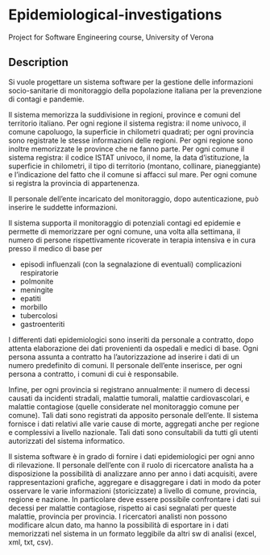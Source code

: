 # Epidemiological-investigations
Project for Software Engineering course, University of Verona

## Description

Si vuole progettare un sistema software per la gestione delle informazioni socio-sanitarie di monitoraggio della popolazione italiana per la prevenzione di contagi e pandemie.

Il sistema memorizza la suddivisione in regioni, province e comuni del territorio italiano. Per ogni regione il sistema registra: il nome univoco, il comune capoluogo, la superficie in chilometri quadrati; per ogni provincia sono registrate le stesse informazioni delle regioni. Per ogni regione sono inoltre memorizzate le province che ne fanno parte. Per ogni comune il sistema registra: il codice ISTAT univoco, il nome, la data d’istituzione, la superficie in chilometri, il tipo di territorio (montano, collinare, pianeggiante) e l’indicazione del fatto che il comune si affacci sul mare. Per ogni comune si registra la provincia di appartenenza.

Il personale dell’ente incaricato del monitoraggio, dopo autenticazione, può inserire le suddette informazioni.

Il sistema supporta il monitoraggio di potenziali contagi ed epidemie e permette di memorizzare per ogni comune, una volta alla settimana, il numero di persone rispettivamente ricoverate in terapia intensiva e in cura presso il medico di base per

- episodi influenzali (con la segnalazione di eventuali) complicazioni respiratorie
- polmonite
- meningite
- epatiti
- morbillo
- tubercolosi
- gastroenteriti

I differenti dati epidemiologici sono inseriti da personale a contratto, dopo attenta elaborazione dei dati provenienti da ospedali e medici di base. Ogni persona assunta a contratto ha l’autorizzazione ad inserire i dati di un numero predefinito di comuni. Il personale dell’ente inserisce, per ogni persona a contratto, i comuni di cui è responsabile.

Infine, per ogni provincia si registrano annualmente: il numero di decessi causati da incidenti stradali, malattie tumorali, malattie cardiovascolari, e malattie contagiose (quelle considerate nel monitoraggio comune per comune). Tali dati sono registrati da apposito personale dell’ente. Il sistema fornisce i dati relativi alle varie cause di morte, aggregati anche per regione e complessivi a livello nazionale. Tali dati sono consultabili da tutti gli utenti autorizzati del sistema informatico.

Il sistema software è in grado di fornire i dati epidemiologici per ogni anno di rilevazione. Il personale dell’ente con il ruolo di ricercatore analista ha a disposizione la possibilità di analizzare anno per anno i dati acquisiti, avere rappresentazioni grafiche, aggregare e disaggregare i dati in modo da poter osservare le varie informazioni (storicizzate) a livello di comune, provincia, regione e nazione. In particolare deve essere possibile confrontare i dati sui decessi per malattie contagiose, rispetto ai casi segnalati per queste malattie, provincia per provincia. I ricercatori analisti non possono modificare alcun dato, ma hanno la possibilità di esportare in i dati memorizzati nel sistema in un formato leggibile da altri sw di analisi (excel, xml, txt, csv).
